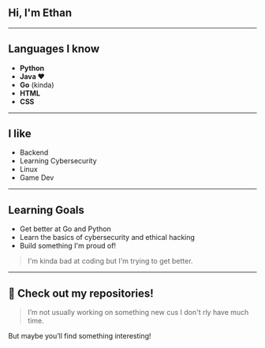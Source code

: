 
## Hi, I'm Ethan

---

## Languages I know

-  **Python**
-  **Java ❤️**
-  **Go** (kinda)
-  **HTML**
-  **CSS**

---

## I like
- Backend
- Learning Cybersecurity
- Linux
- Game Dev

---

## Learning Goals
- Get better at Go and Python
- Learn the basics of cybersecurity and ethical hacking
- Build something I'm proud of!


> I'm kinda bad at coding but I'm trying to get better.  

---

## 📁 Check out my repositories!
> I’m not usually working on something new cus I don't rly have much time.

But maybe you’ll find something interesting!

